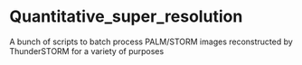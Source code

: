 # Quantitative_super_resolution
A bunch of scripts to batch process PALM/STORM images reconstructed by ThunderSTORM for a variety of purposes
